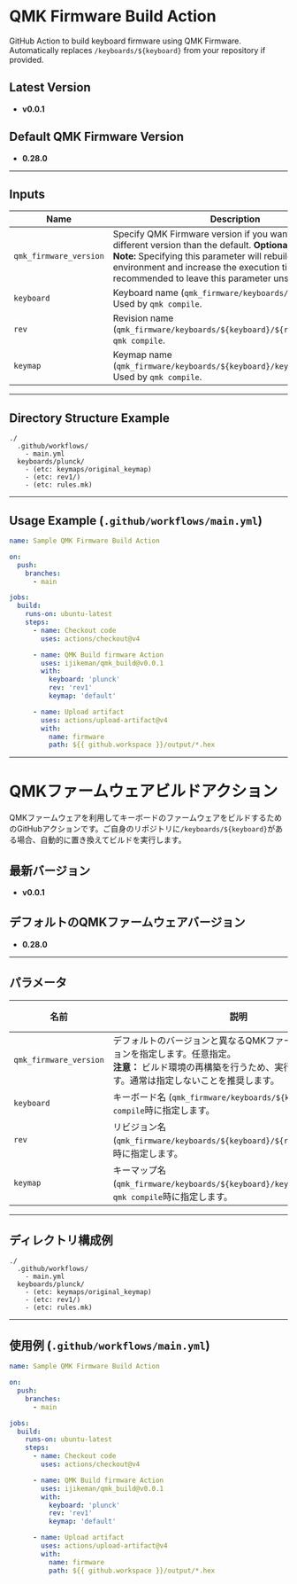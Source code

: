 # QMK Firmware Build Action

GitHub Action to build keyboard firmware using QMK Firmware. Automatically replaces `/keyboards/${keyboard}` from your repository if provided.

## Latest Version

- **v0.0.1**

## Default QMK Firmware Version

- **0.28.0**

---

## Inputs

| Name                    | Description                                                                                                              | Required |
| ----------------------- | ------------------------------------------------------------------------------------------------------------------------ | -------- |
| `qmk_firmware_version`  | Specify QMK Firmware version if you want to use a different version than the default. **Optional**.<br>**Note:** Specifying this parameter will rebuild the build environment and increase the execution time. It's recommended to leave this parameter unset. | No |
| `keyboard`              | Keyboard name (`qmk_firmware/keyboards/${keyboard}`). Used by `qmk compile`.                                             | Yes      |
| `rev`                   | Revision name (`qmk_firmware/keyboards/${keyboard}/${rev}`). Used by `qmk compile`.                                      | Yes      |
| `keymap`                | Keymap name (`qmk_firmware/keyboards/${keyboard}/keymaps/${keymap}`). Used by `qmk compile`.                             | No       |

---

## Directory Structure Example

```
./
  .github/workflows/
    - main.yml
  keyboards/plunck/
    - (etc: keymaps/original_keymap)
    - (etc: rev1/)
    - (etc: rules.mk)
```

---

## Usage Example (`.github/workflows/main.yml`)

```yaml
name: Sample QMK Firmware Build Action

on:
  push:
    branches:
      - main

jobs:
  build:
    runs-on: ubuntu-latest
    steps:
      - name: Checkout code
        uses: actions/checkout@v4

      - name: QMK Build firmware Action
        uses: ijikeman/qmk_build@v0.0.1
        with:
          keyboard: 'plunck'
          rev: 'rev1'
          keymap: 'default'

      - name: Upload artifact
        uses: actions/upload-artifact@v4
        with:
          name: firmware
          path: ${{ github.workspace }}/output/*.hex
```

---

# QMKファームウェアビルドアクション

QMKファームウェアを利用してキーボードのファームウェアをビルドするためのGitHubアクションです。ご自身のリポジトリに`/keyboards/${keyboard}`がある場合、自動的に置き換えてビルドを実行します。

## 最新バージョン

- **v0.0.1**

## デフォルトのQMKファームウェアバージョン

- **0.28.0**

---

## パラメータ

| 名前                    | 説明                                                                                                                     | 必須     |
| ----------------------- | ------------------------------------------------------------------------------------------------------------------------ | -------- |
| `qmk_firmware_version`  | デフォルトのバージョンと異なるQMKファームウェアのバージョンを指定します。任意指定。<br>**注意：** ビルド環境の再構築を行うため、実行時間が長くなります。通常は指定しないことを推奨します。 | いいえ |
| `keyboard`              | キーボード名 (`qmk_firmware/keyboards/${keyboard}`)。`qmk compile`時に指定します。                                      | はい     |
| `rev`                   | リビジョン名 (`qmk_firmware/keyboards/${keyboard}/${rev}`)。`qmk compile`時に指定します。                                | はい     |
| `keymap`                | キーマップ名 (`qmk_firmware/keyboards/${keyboard}/keymaps/${keymap}`)。`qmk compile`時に指定します。                     | いいえ   |

---

## ディレクトリ構成例

```
./
  .github/workflows/
    - main.yml
  keyboards/plunck/
    - (etc: keymaps/original_keymap)
    - (etc: rev1/)
    - (etc: rules.mk)
```

---

## 使用例 (`.github/workflows/main.yml`)

```yaml
name: Sample QMK Firmware Build Action

on:
  push:
    branches:
      - main

jobs:
  build:
    runs-on: ubuntu-latest
    steps:
      - name: Checkout code
        uses: actions/checkout@v4

      - name: QMK Build firmware Action
        uses: ijikeman/qmk_build@v0.0.1
        with:
          keyboard: 'plunck'
          rev: 'rev1'
          keymap: 'default'

      - name: Upload artifact
        uses: actions/upload-artifact@v4
        with:
          name: firmware
          path: ${{ github.workspace }}/output/*.hex
```

